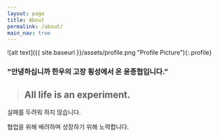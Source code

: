 ```yaml
---
layout: page
title: About
permalink: /about/
main_nav: true
---
```


![alt text]({{ site.baseurl }}/assets/profile.png "Profile Picture"){:.profile}
### "안녕하십니까 한우의 고장 횡성에서 온 윤종협입니다.”
> ## All life is an experiment.
실패를 두려워 하지 않습니다.

협업을 위해 배려하며 성장하기 위해 노력합니다. 

[centrarium]: https://github.com/bencentra/centrarium
[bencentra]: http://bencentra.com
[jekyll]: https://github.com/jekyll/jekyll